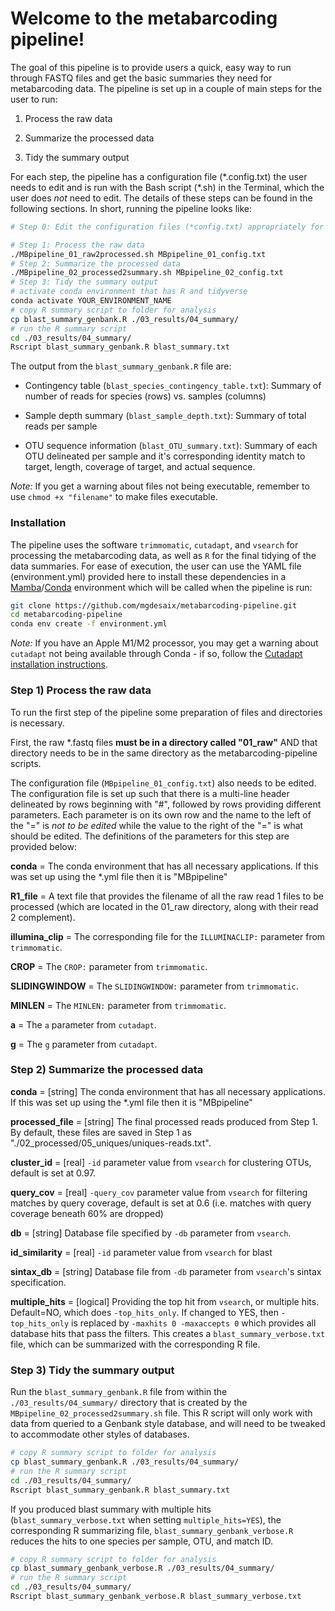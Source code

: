 # Welcome to the metabarcoding pipeline!

The goal of this pipeline is to provide users a quick, easy way to run through FASTQ files and get the basic summaries they need for metabarcoding data. The pipeline is set up in a couple of main steps for the user to run:

1. Process the raw data

2. Summarize the processed data

3. Tidy the summary output

For each step, the pipeline has a configuration file (\*.config.txt) the user needs to edit and is run with the Bash script (\*.sh) in the Terminal, which the user does *not* need to edit. The details of these steps can be found in the following sections. In short, running the pipeline looks like:

```sh
# Step 0: Edit the configuration files (*config.txt) appropriately for your data

# Step 1: Process the raw data
./MBpipeline_01_raw2processed.sh MBpipeline_01_config.txt
# Step 2: Summarize the processed data
./MBpipeline_02_processed2summary.sh MBpipeline_02_config.txt
# Step 3: Tidy the summary output
# activate conda environment that has R and tidyverse
conda activate YOUR_ENVIRONMENT_NAME
# copy R summary script to folder for analysis
cp blast_summary_genbank.R ./03_results/04_summary/
# run the R summary script
cd ./03_results/04_summary/
Rscript blast_summary_genbank.R blast_summary.txt
```

The output from the `blast_summary_genbank.R` file are:

- Contingency table (`blast_species_contingency_table.txt`): Summary of number of reads for species (rows) vs. samples (columns)

- Sample depth summary (`blast_sample_depth.txt`): Summary of total reads per sample

- OTU sequence information (`blast_OTU_summary.txt`): Summary of each OTU delineated per sample and it's corresponding identity match to target, length, coverage of target, and actual sequence.

*Note:* If you get a warning about files not being executable, remember to use `chmod +x "filename"` to make files executable.

### Installation

The pipeline uses the software `trimmomatic`, `cutadapt`, and `vsearch` for processing the metabarcoding data, as well as `R` for the final tidying of the data summaries. For ease of execution, the user can use the YAML file (environment.yml) provided here to install these dependencies in a [Mamba](https://mamba.readthedocs.io/en/latest/index.html)/[Conda](https://docs.conda.io/projects/conda/en/stable/) environment which will be called when the pipeline is run:

```sh
git clone https://github.com/mgdesaix/metabarcoding-pipeline.git
cd metabarcoding-pipeline
conda env create -f environment.yml
```

*Note:* If you have an Apple M1/M2 processor, you may get a warning about `cutadapt` not being available through Conda - if so, follow the [Cutadapt installation instructions](https://cutadapt.readthedocs.io/en/stable/installation.html).

### Step 1) Process the raw data

To run the first step of the pipeline some preparation of files and directories is necessary.

First, the raw \*.fastq files **must be in a directory called "01_raw"** AND that directory needs to be in the same directory as the metabarcoding-pipeline scripts.

The configuration file (`MBpipeline_01_config.txt`) also needs to be edited. The configuration file is set up such that there is a multi-line header delineated by rows beginning with "#", followed by rows providing different parameters. Each parameter is on its own row and the name to the left of the "=" is *not to be edited* while the value to the right of the "=" is what should be edited. The definitions of the parameters for this step are provided below:

**conda** = The conda environment that has all necessary applications. If this was set up using the \*.yml file then it is "MBpipeline"

**R1_file** = A text file that provides the filename of all the raw read 1 files to be processed (which are located in the 01_raw directory, along with their read 2 complement). 

**illumina_clip** = The corresponding file for the `ILLUMINACLIP:` parameter from `trimmomatic`.

**CROP** = The `CROP:` parameter from `trimmomatic`.

**SLIDINGWINDOW** = The `SLIDINGWINDOW:` parameter from `trimmomatic`.

**MINLEN** = The `MINLEN:` parameter from `trimmomatic`.

**a** = The `a` parameter from `cutadapt`.

**g** = The `g` parameter from `cutadapt`.


### Step 2) Summarize the processed data

**conda** = [string] The conda environment that has all necessary applications. If this was set up using the \*.yml file then it is "MBpipeline"

**processed_file** = [string] The final processed reads produced from Step 1. By default, these files are saved in Step 1 as "./02_processed/05_uniques/uniques-reads.txt".

**cluster_id** = [real] `-id` parameter value from `vsearch` for clustering OTUs, default is set at 0.97.

**query_cov** = [real] `-query_cov` parameter value from `vsearch` for filtering matches by query coverage, default is set at 0.6 (i.e. matches with query coverage beneath 60% are dropped)

**db** = [string] Database file specified by `-db` parameter from `vsearch`.

**id_similarity** = [real] `-id` parameter value from `vsearch` for blast

**sintax_db** = [string] Database file from `-db` parameter from `vsearch`'s sintax specification.

**multiple_hits** = [logical] Providing the top hit from `vsearch`, or multiple hits. Default=NO, which does `-top_hits_only`. If changed to YES, then `-top_hits_only` is replaced by `-maxhits 0 -maxaccepts 0` which provides all database hits that pass the filters. This creates a `blast_summary_verbose.txt` file, which can be summarized with the corresponding R file.

### Step 3) Tidy the summary output

Run the `blast_summary_genbank.R` file from within the `./03_results/04_summary/` directory that is created by the `MBpipeline_02_processed2summary.sh` file. This R script will only work with data from queried to a Genbank style database, and will need to be tweaked to accommodate other styles of databases.

```sh
# copy R summary script to folder for analysis
cp blast_summary_genbank.R ./03_results/04_summary/
# run the R summary script
cd ./03_results/04_summary/
Rscript blast_summary_genbank.R blast_summary.txt
```

If you produced blast summary with multiple hits (`blast_summary_verbose.txt` when setting `multiple_hits=YES`), the corresponding R summarizing file, `blast_summary_genbank_verbose.R` reduces the hits to one species per sample, OTU, and match ID.

```sh
# copy R summary script to folder for analysis
cp blast_summary_genbank_verbose.R ./03_results/04_summary/
# run the R summary script
cd ./03_results/04_summary/
Rscript blast_summary_genbank_verbose.R blast_summary_verbose.txt
```




